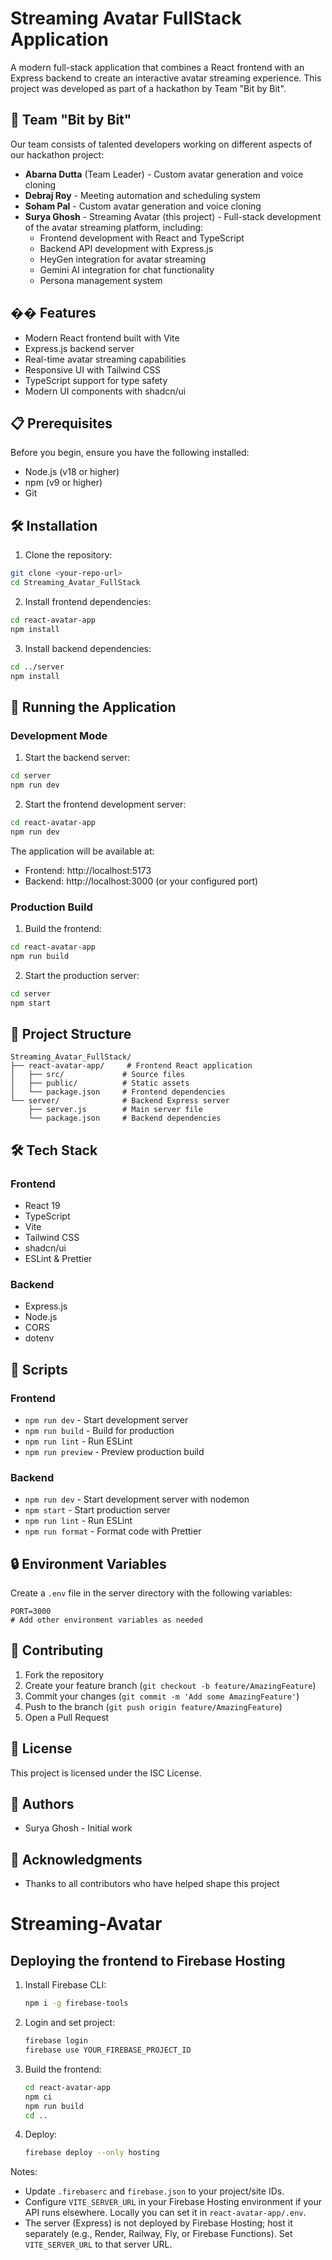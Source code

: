 # Streaming Avatar FullStack Application

A modern full-stack application that combines a React frontend with an Express backend to create an interactive avatar streaming experience. This project was developed as part of a hackathon by Team "Bit by Bit".

## 👥 Team "Bit by Bit"

Our team consists of talented developers working on different aspects of our hackathon project:

- **Abarna Dutta** (Team Leader) - Custom avatar generation and voice cloning
- **Debraj Roy** - Meeting automation and scheduling system
- **Soham Pal** - Custom avatar generation and voice cloning
- **Surya Ghosh** - Streaming Avatar (this project) - Full-stack development of the avatar streaming platform, including:
  - Frontend development with React and TypeScript
  - Backend API development with Express.js
  - HeyGen integration for avatar streaming
  - Gemini AI integration for chat functionality
  - Persona management system

## �� Features

- Modern React frontend built with Vite
- Express.js backend server
- Real-time avatar streaming capabilities
- Responsive UI with Tailwind CSS
- TypeScript support for type safety
- Modern UI components with shadcn/ui

## 📋 Prerequisites

Before you begin, ensure you have the following installed:
- Node.js (v18 or higher)
- npm (v9 or higher)
- Git

## 🛠️ Installation

1. Clone the repository:
```bash
git clone <your-repo-url>
cd Streaming_Avatar_FullStack
```

2. Install frontend dependencies:
```bash
cd react-avatar-app
npm install
```

3. Install backend dependencies:
```bash
cd ../server
npm install
```

## 🚀 Running the Application

### Development Mode

1. Start the backend server:
```bash
cd server
npm run dev
```

2. Start the frontend development server:
```bash
cd react-avatar-app
npm run dev
```

The application will be available at:
- Frontend: http://localhost:5173
- Backend: http://localhost:3000 (or your configured port)

### Production Build

1. Build the frontend:
```bash
cd react-avatar-app
npm run build
```

2. Start the production server:
```bash
cd server
npm start
```

## 📁 Project Structure

```
Streaming_Avatar_FullStack/
├── react-avatar-app/     # Frontend React application
│   ├── src/             # Source files
│   ├── public/          # Static assets
│   └── package.json     # Frontend dependencies
└── server/              # Backend Express server
    ├── server.js        # Main server file
    └── package.json     # Backend dependencies
```

## 🛠️ Tech Stack

### Frontend
- React 19
- TypeScript
- Vite
- Tailwind CSS
- shadcn/ui
- ESLint & Prettier

### Backend
- Express.js
- Node.js
- CORS
- dotenv

## 📝 Scripts

### Frontend
- `npm run dev` - Start development server
- `npm run build` - Build for production
- `npm run lint` - Run ESLint
- `npm run preview` - Preview production build

### Backend
- `npm run dev` - Start development server with nodemon
- `npm start` - Start production server
- `npm run lint` - Run ESLint
- `npm run format` - Format code with Prettier

## 🔒 Environment Variables

Create a `.env` file in the server directory with the following variables:
```
PORT=3000
# Add other environment variables as needed
```

## 🤝 Contributing

1. Fork the repository
2. Create your feature branch (`git checkout -b feature/AmazingFeature`)
3. Commit your changes (`git commit -m 'Add some AmazingFeature'`)
4. Push to the branch (`git push origin feature/AmazingFeature`)
5. Open a Pull Request

## 📄 License

This project is licensed under the ISC License.

## 👥 Authors

- Surya Ghosh - Initial work

## 🙏 Acknowledgments

- Thanks to all contributors who have helped shape this project 

# Streaming-Avatar

## Deploying the frontend to Firebase Hosting

1. Install Firebase CLI:
   ```bash
   npm i -g firebase-tools
   ```
2. Login and set project:
   ```bash
   firebase login
   firebase use YOUR_FIREBASE_PROJECT_ID
   ```
3. Build the frontend:
   ```bash
   cd react-avatar-app
   npm ci
   npm run build
   cd ..
   ```
4. Deploy:
   ```bash
   firebase deploy --only hosting
   ```

Notes:
- Update `.firebaserc` and `firebase.json` to your project/site IDs.
- Configure `VITE_SERVER_URL` in your Firebase Hosting environment if your API runs elsewhere. Locally you can set it in `react-avatar-app/.env`.
- The server (Express) is not deployed by Firebase Hosting; host it separately (e.g., Render, Railway, Fly, or Firebase Functions). Set `VITE_SERVER_URL` to that server URL. 